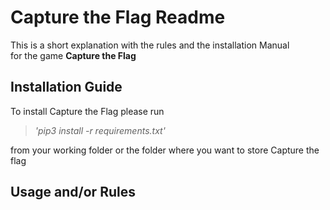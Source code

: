 # Capture the Flag Readme
This is a short explanation with the rules and the installation Manual     
for the game **Capture the Flag**
## Installation Guide
To install Capture the Flag please run 
>  *'pip3 install -r requirements.txt'*

 from your working folder or the folder where you want to store Capture the flag
 ## Usage and/or Rules
 